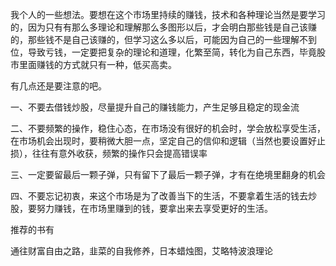 我个人的一些想法。要想在这个市场里持续的赚钱，技术和各种理论当然是要学习的，因为只有有那么多理论和理解那么多图形以后，才会明白那些钱是自己该赚的，那些钱不是自己该赚的，但学习这么多以后，可能因为自己的一些理解不到位，导致亏钱，一定要把复杂的理论和道理，化繁至简，转化为自己东西，毕竟股市里面赚钱的方式就只有一种，低买高卖。

有几点还是要注意的吧。

一、不要去借钱炒股，尽量提升自己的赚钱能力，产生足够且稳定的现金流

二、不要频繁的操作，稳住心态，在市场没有很好的机会时，学会放松享受生活，在市场机会出现时，要稍微大胆一点，坚定自己的信仰和逻辑（当然也要设置好止损），往往有意外收获，频繁的操作只会提高错误率

三、一定要留最后一颗子弹，只有留下了最后一颗子弹，才有在绝境里翻身的机会

四、不要忘记初衷，来这个市场是为了改善当下的生活，不要拿着生活的钱去炒股，要努力赚钱，在市场里赚到的钱，要拿出来去享受更好的生活。







推荐的书有

通往财富自由之路，韭菜的自我修养，日本蜡烛图，艾略特波浪理论
